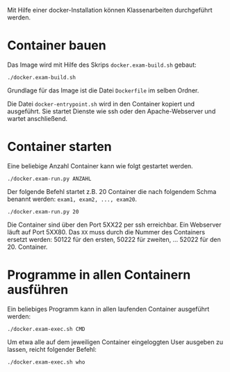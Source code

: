 Mit Hilfe einer docker-Installation können Klassenarbeiten durchgeführt werden.

Container bauen
===============

Das Image wird mit Hilfe des Skrips `docker.exam-build.sh` gebaut: 

    ./docker.exam-build.sh

Grundlage für das Image ist die Datei `Dockerfile` im selben Ordner. 

Die Datei `docker-entrypoint.sh` wird in den Container kopiert und ausgeführt. Sie startet Dienste wie ssh oder den Apache-Webserver und wartet anschließend.

Container starten
=================

Eine beliebige Anzahl Container kann wie folgt gestartet werden.

    ./docker.exam-run.py ANZAHL
   
Der folgende Befehl startet z.B. 20 Container die nach folgendem Schma benannt werden: `exam1, exam2, ..., exam20`.

    ./docker.exam-run.py 20

Die Container sind über den Port 5XX22 per ssh erreichbar. Ein Webserver läuft auf Port 5XX80. Das `XX` muss durch die Nummer des Containers ersetzt werden: 50122 für den ersten, 50222 für zweiten, ... 52022 für den 20. Container.

Programme in allen Containern ausführen
=======================================

Ein beliebiges Programm kann in allen laufenden Container ausgeführt werden:

    ./docker.exam-exec.sh CMD
  
Um etwa alle auf dem jeweiligen Container eingeloggten User ausgeben zu lassen, reicht folgender Befehl:

    ./docker.exam-exec.sh who
